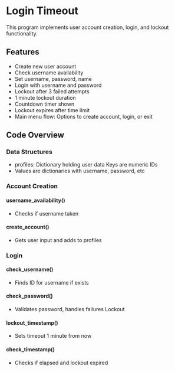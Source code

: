 # Login Timeout
 This program implements user account creation, login, and lockout functionality.

## Features
- Create new user account
- Check username availability
- Set username, password, name
- Login with username and password
- Lockout after 3 failed attempts
- 1 minute lockout duration
- Countdown timer shown
- Lockout expires after time limit
- Main menu flow: Options to create account, login, or exit

## Code Overview

### Data Structures
- profiles: Dictionary holding user data Keys are numeric IDs
- Values are dictionaries with username, password, etc 

### Account Creation

#### username_availability() 
- Checks if username taken

#### create_account() 
- Gets user input and adds to profiles

### Login

#### check_username() 
- Finds ID for username if exists

#### check_password()
 - Validates password, handles failures
Lockout

#### lockout_timestamp() 
- Sets timeout 1 minute from now

#### check_timestamp() 
- Checks if elapsed and lockout expired